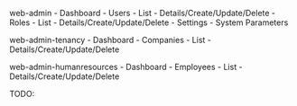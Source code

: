 web-admin
    - Dashboard
    - Users
        - List
        - Details/Create/Update/Delete
    - Roles
        - List
        - Details/Create/Update/Delete
    - Settings
        - System Parameters

web-admin-tenancy
    - Dashboard
    - Companies
        - List
        - Details/Create/Update/Delete

web-admin-humanresources
    - Dashboard
    - Employees
        - List
        - Details/Create/Update/Delete

        
TODO: